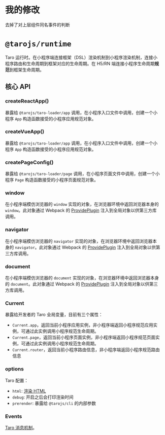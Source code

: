 # 我的修改

去掉了对上层组件同名事件的判断

# `@tarojs/runtime`

Taro 运行时。在小程序端连接框架（DSL）渲染机制到小程序渲染机制，连接小程序路由和生命周期到框架对应的生命周期。在 H5/RN 端连接小程序生命周期**规范**到框架生命周期。

## 核心 API

### createReactApp()

暴露给 `@tarojs/taro-loader/app` 调用，在小程序入口文件中调用，创建一个小程序 `App` 构造函数接受的小程序应用规范对象。


### createVueApp()

暴露给 `@tarojs/taro-loader/app` 调用，在小程序入口文件中调用，创建一个小程序 `App` 构造函数接受的小程序应用规范对象。

### createPageConfig()

暴露给 `@tarojs/taro-loader/page` 调用，在小程序页面文件中调用，创建一个小程序 `Page` 构造函数接受的小程序页面规范对象。

### window

在小程序端模仿浏览器的 `window` 实现的对象，在浏览器环境中返回浏览器本身的 `window`。此对象通过 Webpack 的 [ProvidePlugin](https://webpack.js.org/plugins/provide-plugin/) 注入到全局对象以供第三方库调用。

### navigator

在小程序端模仿浏览器的 `navigator` 实现的对象，在浏览器环境中返回浏览器本身的 `navigator`。此对象通过 Webpack 的 [ProvidePlugin](https://webpack.js.org/plugins/provide-plugin/) 注入到全局对象以供第三方库调用。

### document

在小程序端模仿浏览器的 `document` 实现的对象，在浏览器环境中返回浏览器本身的 `document`。此对象通过 Webpack 的 [ProvidePlugin](https://webpack.js.org/plugins/provide-plugin/) 注入到全局对象以供第三方库调用。

### Current

暴露给开发者的 Taro 全局变量，目前有三个属性：

* `Current.app`，返回当前小程序应用实例，非小程序端返回小程序规范应用实例，可通过此实例调用小程序规范生命周期。
* `Current.page`，返回当前小程序页面实例，非小程序端返回小程序规范页面实例，可通过此实例调用小程序规范生命周期。
* `Current.router`，返回当前小程序路由信息，非小程序端返回小程序规范路由信息

### options

Taro 配置：

* `html`: [渲染 HTML](https://taro-docs.jd.com/taro/next/docs/html.html)
* `debug`: 开启之后会打印渲染时间
* `prerender`: 暴露给 `@tarojs/cli` 的内部参数

### Events

[Taro 消息机制](https://nervjs.github.io/taro/docs/apis/about/events.html#docsNav)。
